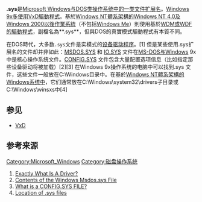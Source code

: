 **.sys**是[Microsoft
Windows与](https://zh.wikipedia.org/wiki/Microsoft_Windows "wikilink")[DOS类](../Page/DOS.md "wikilink")[操作系统中的一类文件扩展名](../Page/操作系统.md "wikilink")。[Windows
9x多使用](../Page/Windows_9x.md "wikilink")[VxD驅動程式](../Page/VxD.md "wikilink")。基於[Windows
NT體系架構的](https://zh.wikipedia.org/wiki/Windows_NT體系架構 "wikilink")[Windows
NT 4.0及](../Page/Windows_NT_4.0.md "wikilink")[Windows
2000以後作業系統](../Page/Windows_2000.md "wikilink")（不包括[Windows
Me](../Page/Windows_Me.md "wikilink")）則使用基於[WDM或](../Page/Windows_Driver_Model.md "wikilink")[WDF的驅動程式](../Page/Windows_Driver_Frameworks.md "wikilink")，副檔名為**.sys**，但與DOS的真實模式驅動程式有本質不同。

在DOS時代，大多数`.sys`文件是实模式的[设备驱动程序](https://zh.wikipedia.org/wiki/设备驱动程序 "wikilink")。\[1\]
但是某些使用.sys扩展名的文件却并非如此：[MSDOS.SYS](https://zh.wikipedia.org/wiki/MSDOS.SYS "wikilink")
和 [IO.SYS](https://zh.wikipedia.org/wiki/IO.SYS "wikilink")
文件在[MS-DOS与Windows](../Page/MS-DOS.md "wikilink")
9x中是核心操作系统文件。[CONFIG.SYS](https://zh.wikipedia.org/wiki/CONFIG.SYS "wikilink")
文件包含大量配置选项信息（比如指定那些设备驱动将被加载）\[2\]\[3\] 在Windows 9x操作系统的电脑中可以找到.sys
文件，这些文件一般放在C:\\Windows目录中。在基於[Windows
NT體系架構的Windows系统中](https://zh.wikipedia.org/wiki/Windows_NT體系架構 "wikilink")，它们通常放在C:\\Windows\\system32\\drivers子目录或C:\\Windows\\winsxs中\[4\]

## 参见

  - [VxD](../Page/VxD.md "wikilink")

## 参考来源

[Category:Microsoft_Windows](https://zh.wikipedia.org/wiki/Category:Microsoft_Windows "wikilink")
[Category:磁盘操作系统](https://zh.wikipedia.org/wiki/Category:磁盘操作系统 "wikilink")

1.  [Exactly What Is A
    Driver?](http://www.osronline.com/article.cfm?article=233)
2.  [Contents of the Windows Msdos.sys
    File](http://support.microsoft.com/kb/118579)
3.  [What is a CONFIG.SYS
    FILE?](http://www.dewassoc.com/support/msdos/config_sys.htm)
4.  [Location of .sys files](http://www.fileinfo.com/extension/sys)